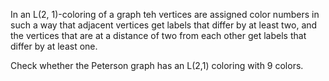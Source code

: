 In an L(2, 1)-coloring of a graph teh vertices are assigned color numbers in such a way that adjacent vertices get labels that differ by at least two, and the vertices that are at a distance of two from each other get labels that differ by at least one.

Check whether the Peterson graph has an L(2,1) coloring with 9 colors. 